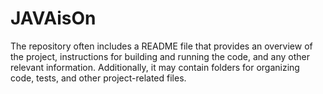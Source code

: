 # JAVAisOn
The repository often includes a README file that provides an overview of the project, instructions for building and running the code, and any other relevant information. Additionally, it may contain folders for organizing code, tests, and other project-related files.
